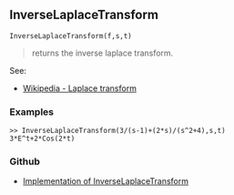 ## InverseLaplaceTransform

```
InverseLaplaceTransform(f,s,t)
```

> returns the inverse laplace transform.
 
See:
* [Wikipedia - Laplace transform](https://en.wikipedia.org/wiki/Laplace_transform)

### Examples 
```  
>> InverseLaplaceTransform(3/(s-1)+(2*s)/(s^2+4),s,t)
3*E^t+2*Cos(2*t)
```

### Github

* [Implementation of InverseLaplaceTransform](https://github.com/axkr/symja_android_library/blob/master/symja_android_library/matheclipse-core/src/main/java/org/matheclipse/core/reflection/system/InverseLaplaceTransform.java#L41) 
